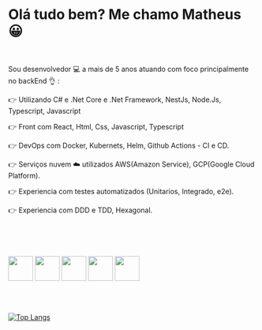 <h1>Olá tudo bem? Me chamo Matheus 😀</h1>




<br/>

Sou desenvolvedor :computer: a mais de 5 anos 
atuando com foco principalmente no backEnd :ok_hand: :

:point_right: Utilizando  C# e .Net Core e .Net Framework, NestJs, Node.Js, Typescript, Javascript


:point_right: Front com React, Html, Css, Javascript, Typescript


:point_right: DevOps com  Docker, Kubernets, Helm, Github Actions - CI e CD.


:point_right: Serviços nuvem :cloud: utilizados AWS(Amazon Service), GCP(Google Cloud Platform).


:point_right: Experiencia com testes automatizados (Unitarios, Integrado, e2e).


:point_right: Experiencia com DDD e TDD, Hexagonal.



<br/>

<br/>
<br/>




<img  height="50px" width="50px" src="https://cdn.jsdelivr.net/gh/devicons/devicon/icons/docker/docker-plain-wordmark.svg" />  <img height="50px" width="50px" src="https://cdn.jsdelivr.net/gh/devicons/devicon/icons/kubernetes/kubernetes-plain.svg" /> <img height="50px" width="50px" src="https://cdn.jsdelivr.net/gh/devicons/devicon/icons/googlecloud/googlecloud-original.svg" />  <img height="50px" width="50px" src="https://cdn.jsdelivr.net/gh/devicons/devicon/icons/csharp/csharp-line.svg" />  <img height="50px" width="50px" src="https://cdn.jsdelivr.net/gh/devicons/devicon/icons/nodejs/nodejs-original.svg" />
          
        
<br/>
<br/>





          


[![Top Langs](https://github-readme-stats.vercel.app/api/top-langs/?username=Mateusrreis&theme=dracula&layout=pie&exclude_repo=BrasilAPI,JornalNoticia,OCRreconizer)](https://github.com/anuraghazra/github-readme-stats)
